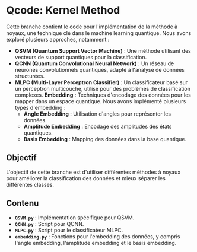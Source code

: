 # Qcode: Kernel Method

Cette branche contient le code pour l'implémentation de la méthode à noyaux, une technique clé dans le machine learning quantique. Nous avons exploré plusieurs approches, notamment :

- **QSVM (Quantum Support Vector Machine)** : Une méthode utilisant des vecteurs de support quantiques pour la classification.
- **QCNN (Quantum Convolutional Neural Network)** : Un réseau de neurones convolutionnels quantiques, adapté à l'analyse de données structurées.
- **MLPC (Multi-Layer Perceptron Classifier)** : Un classificateur basé sur un perceptron multicouche, utilisé pour des problèmes de classification complexes.
**Embedding** : Techniques d'encodage des données pour les mapper dans un espace quantique. Nous avons implémenté plusieurs types d'embedding :
  - **Angle Embedding** : Utilisation d'angles pour représenter les données.
  - **Amplitude Embedding** : Encodage des amplitudes des états quantiques.
  - **Basis Embedding** : Mapping des données dans la base quantique.

## Objectif
L'objectif de cette branche est d'utiliser différentes méthodes à noyaux pour améliorer la classification des données et mieux séparer les différentes classes.

## Contenu
- **`QSVM.py`** : Implémentation spécifique pour QSVM.
- **`QCNN.py`** : Script pour QCNN.
- **`MLPC.py`** : Script pour le classificateur MLPC.
- **`embedding.py`** : Fonctions pour l'embedding des données, y compris l'angle embedding, l'amplitude embedding et le basis embedding.

